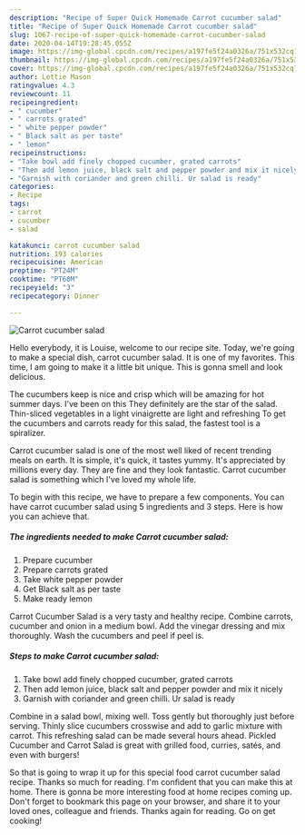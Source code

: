 ```yaml
---
description: "Recipe of Super Quick Homemade Carrot cucumber salad"
title: "Recipe of Super Quick Homemade Carrot cucumber salad"
slug: 1067-recipe-of-super-quick-homemade-carrot-cucumber-salad
date: 2020-04-14T19:28:45.055Z
image: https://img-global.cpcdn.com/recipes/a197fe5f24a0326a/751x532cq70/carrot-cucumber-salad-recipe-main-photo.jpg
thumbnail: https://img-global.cpcdn.com/recipes/a197fe5f24a0326a/751x532cq70/carrot-cucumber-salad-recipe-main-photo.jpg
cover: https://img-global.cpcdn.com/recipes/a197fe5f24a0326a/751x532cq70/carrot-cucumber-salad-recipe-main-photo.jpg
author: Lettie Mason
ratingvalue: 4.3
reviewcount: 11
recipeingredient:
- " cucumber"
- " carrots grated"
- " white pepper powder"
- " Black salt as per taste"
- " lemon"
recipeinstructions:
- "Take bowl add finely chopped cucumber, grated carrots"
- "Then add lemon juice, black salt and pepper powder and mix it nicely"
- "Garnish with coriander and green chilli. Ur salad is ready"
categories:
- Recipe
tags:
- carrot
- cucumber
- salad

katakunci: carrot cucumber salad 
nutrition: 193 calories
recipecuisine: American
preptime: "PT24M"
cooktime: "PT60M"
recipeyield: "3"
recipecategory: Dinner

---
```



![Carrot cucumber salad](https://img-global.cpcdn.com/recipes/a197fe5f24a0326a/751x532cq70/carrot-cucumber-salad-recipe-main-photo.jpg)

Hello everybody, it is Louise, welcome to our recipe site. Today, we're going to make a special dish, carrot cucumber salad. It is one of my favorites. This time, I am going to make it a little bit unique. This is gonna smell and look delicious.

The cucumbers keep is nice and crisp which will be amazing for hot summer days. I&#39;ve been on this They definitely are the star of the salad. Thin-sliced vegetables in a light vinaigrette are light and refreshing To get the cucumbers and carrots ready for this salad, the fastest tool is a spiralizer.

Carrot cucumber salad is one of the most well liked of recent trending meals on earth. It is simple, it's quick, it tastes yummy. It's appreciated by millions every day. They are fine and they look fantastic. Carrot cucumber salad is something which I've loved my whole life.


To begin with this recipe, we have to prepare a few components. You can have carrot cucumber salad using 5 ingredients and 3 steps. Here is how you can achieve that.

<!--inarticleads1-->

##### The ingredients needed to make Carrot cucumber salad:

1. Prepare  cucumber
1. Prepare  carrots grated
1. Take  white pepper powder
1. Get  Black salt as per taste
1. Make ready  lemon


Carrot Cucumber Salad is a very tasty and healthy recipe. Combine carrots, cucumber and onion in a medium bowl. Add the vinegar dressing and mix thoroughly. Wash the cucumbers and peel if peel is. 

<!--inarticleads2-->

##### Steps to make Carrot cucumber salad:

1. Take bowl add finely chopped cucumber, grated carrots
1. Then add lemon juice, black salt and pepper powder and mix it nicely
1. Garnish with coriander and green chilli. Ur salad is ready


Combine in a salad bowl, mixing well. Toss gently but thoroughly just before serving. Thinly slice cucumbers crosswise and add to garlic mixture with carrot. This refreshing salad can be made several hours ahead. Pickled Cucumber and Carrot Salad is great with grilled food, curries, satés, and even with burgers! 

So that is going to wrap it up for this special food carrot cucumber salad recipe. Thanks so much for reading. I'm confident that you can make this at home. There is gonna be more interesting food at home recipes coming up. Don't forget to bookmark this page on your browser, and share it to your loved ones, colleague and friends. Thanks again for reading. Go on get cooking!
